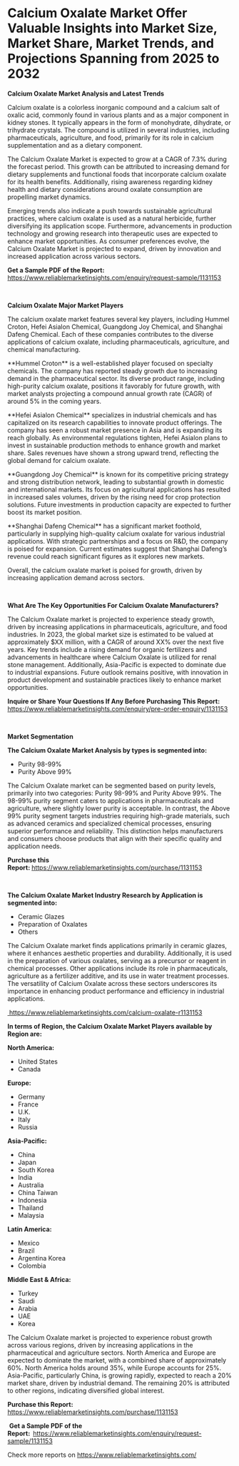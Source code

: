 <p><h1>Calcium Oxalate Market Offer Valuable Insights into Market Size, Market Share, Market Trends, and Projections Spanning from 2025 to 2032</h1></p><p><strong>Calcium Oxalate Market Analysis and Latest Trends</strong></p>
<p><p>Calcium oxalate is a colorless inorganic compound and a calcium salt of oxalic acid, commonly found in various plants and as a major component in kidney stones. It typically appears in the form of monohydrate, dihydrate, or trihydrate crystals. The compound is utilized in several industries, including pharmaceuticals, agriculture, and food, primarily for its role in calcium supplementation and as a dietary component.</p><p>The Calcium Oxalate Market is expected to grow at a CAGR of 7.3% during the forecast period. This growth can be attributed to increasing demand for dietary supplements and functional foods that incorporate calcium oxalate for its health benefits. Additionally, rising awareness regarding kidney health and dietary considerations around oxalate consumption are propelling market dynamics. </p><p>Emerging trends also indicate a push towards sustainable agricultural practices, where calcium oxalate is used as a natural herbicide, further diversifying its application scope. Furthermore, advancements in production technology and growing research into therapeutic uses are expected to enhance market opportunities. As consumer preferences evolve, the Calcium Oxalate Market is projected to expand, driven by innovation and increased application across various sectors.</p></p>
<p><strong>Get a Sample PDF of the Report:&nbsp;</strong> <a href="https://www.reliablemarketinsights.com/enquiry/request-sample/1131153?utm_campaign=3523&utm_medium=2&utm_source=Github&utm_content=ia&utm_term=02042025&utm_id=calcium-oxalate">https://www.reliablemarketinsights.com/enquiry/request-sample/1131153</a></p>
<p>&nbsp;</p>
<p><strong>Calcium Oxalate Major Market Players</strong></p>
<p><p>The calcium oxalate market features several key players, including Hummel Croton, Hefei Asialon Chemical, Guangdong Joy Chemical, and Shanghai Dafeng Chemical. Each of these companies contributes to the diverse applications of calcium oxalate, including pharmaceuticals, agriculture, and chemical manufacturing.</p><p>**Hummel Croton** is a well-established player focused on specialty chemicals. The company has reported steady growth due to increasing demand in the pharmaceutical sector. Its diverse product range, including high-purity calcium oxalate, positions it favorably for future growth, with market analysts projecting a compound annual growth rate (CAGR) of around 5% in the coming years.</p><p>**Hefei Asialon Chemical** specializes in industrial chemicals and has capitalized on its research capabilities to innovate product offerings. The company has seen a robust market presence in Asia and is expanding its reach globally. As environmental regulations tighten, Hefei Asialon plans to invest in sustainable production methods to enhance growth and market share. Sales revenues have shown a strong upward trend, reflecting the global demand for calcium oxalate.</p><p>**Guangdong Joy Chemical** is known for its competitive pricing strategy and strong distribution network, leading to substantial growth in domestic and international markets. Its focus on agricultural applications has resulted in increased sales volumes, driven by the rising need for crop protection solutions. Future investments in production capacity are expected to further boost its market position.</p><p>**Shanghai Dafeng Chemical** has a significant market foothold, particularly in supplying high-quality calcium oxalate for various industrial applications. With strategic partnerships and a focus on R&D, the company is poised for expansion. Current estimates suggest that Shanghai Dafeng’s revenue could reach significant figures as it explores new markets.</p><p>Overall, the calcium oxalate market is poised for growth, driven by increasing application demand across sectors.</p></p>
<p>&nbsp;</p>
<p><strong>What Are The Key Opportunities For Calcium Oxalate Manufacturers?</strong></p>
<p><p>The Calcium Oxalate market is projected to experience steady growth, driven by increasing applications in pharmaceuticals, agriculture, and food industries. In 2023, the global market size is estimated to be valued at approximately $XX million, with a CAGR of around XX% over the next five years. Key trends include a rising demand for organic fertilizers and advancements in healthcare where Calcium Oxalate is utilized for renal stone management. Additionally, Asia-Pacific is expected to dominate due to industrial expansions. Future outlook remains positive, with innovation in product development and sustainable practices likely to enhance market opportunities.</p></p>
<p><strong>Inquire or Share Your Questions If Any Before Purchasing This Report:</strong> <a href="https://www.reliablemarketinsights.com/enquiry/pre-order-enquiry/1131153?utm_campaign=3523&utm_medium=2&utm_source=Github&utm_content=ia&utm_term=02042025&utm_id=calcium-oxalate">https://www.reliablemarketinsights.com/enquiry/pre-order-enquiry/1131153</a></p>
<p>&nbsp;</p>
<p><strong>Market Segmentation</strong></p>
<p><strong>The Calcium Oxalate Market Analysis by types is segmented into:</strong></p>
<p><ul><li>Purity 98-99%</li><li>Purity Above 99%</li></ul></p>
<p><p>The Calcium Oxalate market can be segmented based on purity levels, primarily into two categories: Purity 98-99% and Purity Above 99%. The 98-99% purity segment caters to applications in pharmaceuticals and agriculture, where slightly lower purity is acceptable. In contrast, the Above 99% purity segment targets industries requiring high-grade materials, such as advanced ceramics and specialized chemical processes, ensuring superior performance and reliability. This distinction helps manufacturers and consumers choose products that align with their specific quality and application needs.</p></p>
<p><strong>Purchase this Report:&nbsp;</strong><a href="https://www.reliablemarketinsights.com/purchase/1131153?utm_campaign=3523&utm_medium=2&utm_source=Github&utm_content=ia&utm_term=02042025&utm_id=calcium-oxalate">https://www.reliablemarketinsights.com/purchase/1131153</a></p>
<p>&nbsp;</p>
<p><strong>The Calcium Oxalate Market Industry Research by Application is segmented into:</strong></p>
<p><ul><li>Ceramic Glazes</li><li>Preparation of Oxalates</li><li>Others</li></ul></p>
<p><p>The Calcium Oxalate market finds applications primarily in ceramic glazes, where it enhances aesthetic properties and durability. Additionally, it is used in the preparation of various oxalates, serving as a precursor or reagent in chemical processes. Other applications include its role in pharmaceuticals, agriculture as a fertilizer additive, and its use in water treatment processes. The versatility of Calcium Oxalate across these sectors underscores its importance in enhancing product performance and efficiency in industrial applications.</p></p>
<p><a href="https://www.reliablemarketinsights.com/calcium-oxalate-r1131153?utm_campaign=3523&utm_medium=2&utm_source=Github&utm_content=ia&utm_term=02042025&utm_id=calcium-oxalate">&nbsp;https://www.reliablemarketinsights.com/calcium-oxalate-r1131153</a></p>
<p><strong>In terms of Region, the Calcium Oxalate Market Players available by Region are:</strong></p>
<p>
    <p> <strong> North America: </strong>
        <ul>
            <li>United States</li>
            <li>Canada</li>
        </ul>
        </p> 
    <p> <strong> Europe: </strong>
        <ul>
            <li>Germany</li>
            <li>France</li>
            <li>U.K.</li>
            <li>Italy</li>
            <li>Russia</li>
        </ul>
        </p> 
    <p> <strong> Asia-Pacific: </strong>
        <ul>
            <li>China</li>
            <li>Japan</li>
            <li>South Korea</li>
            <li>India</li>
            <li>Australia</li>
            <li>China Taiwan</li>
            <li>Indonesia</li>
            <li>Thailand</li>
            <li>Malaysia</li>
        </ul>
        </p> 
    <p> <strong> Latin America: </strong>
        <ul>
            <li>Mexico</li>
            <li>Brazil</li>
            <li>Argentina Korea</li>
            <li>Colombia</li>
        </ul>
        </p> 
    <p> <strong> Middle East & Africa: </strong>
        <ul>
            <li>Turkey</li>
            <li>Saudi</li>
            <li>Arabia</li>
            <li>UAE</li>
            <li>Korea</li>
        </ul>
    </p>
    </p>
<p><p>The Calcium Oxalate market is projected to experience robust growth across various regions, driven by increasing applications in the pharmaceutical and agriculture sectors. North America and Europe are expected to dominate the market, with a combined share of approximately 60%. North America holds around 35%, while Europe accounts for 25%. Asia-Pacific, particularly China, is growing rapidly, expected to reach a 20% market share, driven by industrial demand. The remaining 20% is attributed to other regions, indicating diversified global interest.</p></p>
<p><strong>Purchase this Report: </strong><a href="https://www.reliablemarketinsights.com/purchase/1131153?utm_campaign=3523&utm_medium=2&utm_source=Github&utm_content=ia&utm_term=02042025&utm_id=calcium-oxalate">https://www.reliablemarketinsights.com/purchase/1131153</a></p>
<p>&nbsp;<strong>Get a Sample PDF of the Report:&nbsp;&nbsp;</strong><a href="https://www.reliablemarketinsights.com/enquiry/request-sample/1131153?utm_campaign=3523&utm_medium=2&utm_source=Github&utm_content=ia&utm_term=02042025&utm_id=calcium-oxalate">https://www.reliablemarketinsights.com/enquiry/request-sample/1131153</a></p>
<p><strong></strong></p>
<p>Check more reports on <a href="https://www.reliablemarketinsights.com/?utm_campaign=3523&utm_medium=2&utm_source=Github&utm_content=ia&utm_term=02042025&utm_id=calcium-oxalate">https://www.reliablemarketinsights.com/</a></p>